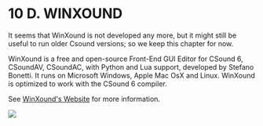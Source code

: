 10 D. WINXOUND
==============

It seems that WinXound is not developed any more, but it might still be useful to run 
older Csound versions; so we keep this chapter for now.

WinXound is a free and open-source Front-End GUI Editor for CSound 6,
CSoundAV, CSoundAC, with Python and Lua support, developed by Stefano Bonetti.
It runs on Microsoft Windows, Apple Mac OsX and Linux.
WinXound is optimized to work with the CSound 6 compiler.

See [WinXound's Website](https://mnt.conts.it/winxound) for more information.

![](../resources/images/10-d-winxound.jpg)

